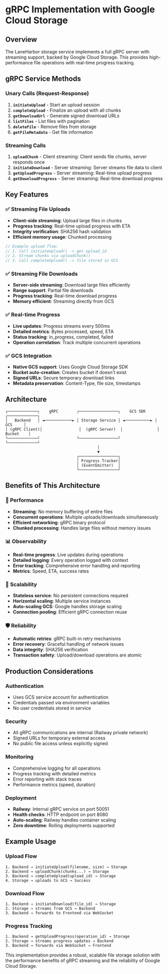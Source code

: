 # gRPC Implementation with Google Cloud Storage

## Overview

The LaneHarbor storage service implements a full gRPC server with streaming support, backed by Google Cloud Storage. This provides high-performance file operations with real-time progress tracking.

## gRPC Service Methods

### Unary Calls (Request-Response)

1. **`initiateUpload`** - Start an upload session
2. **`completeUpload`** - Finalize an upload with all chunks
3. **`getDownloadUrl`** - Generate signed download URLs
4. **`listFiles`** - List files with pagination
5. **`deleteFile`** - Remove files from storage
6. **`getFileMetadata`** - Get file information

### Streaming Calls

1. **`uploadChunk`** - Client streaming: Client sends file chunks, server responds once
2. **`initiateDownload`** - Server streaming: Server streams file data to client
3. **`getUploadProgress`** - Server streaming: Real-time upload progress
4. **`getDownloadProgress`** - Server streaming: Real-time download progress

## Key Features

### ✅ Streaming File Uploads
- **Client-side streaming**: Upload large files in chunks
- **Progress tracking**: Real-time upload progress with ETA
- **Integrity verification**: SHA256 hash validation
- **Efficient memory usage**: Chunked processing

```typescript
// Example upload flow:
// 1. Call initiateUpload() -> get upload_id
// 2. Stream chunks via uploadChunk()
// 3. Call completeUpload() -> file stored in GCS
```

### ✅ Streaming File Downloads
- **Server-side streaming**: Download large files efficiently
- **Range support**: Partial file downloads
- **Progress tracking**: Real-time download progress
- **Memory efficient**: Streaming directly from GCS

### ✅ Real-time Progress
- **Live updates**: Progress streams every 500ms
- **Detailed metrics**: Bytes processed, speed, ETA
- **Status tracking**: in_progress, completed, failed
- **Operation correlation**: Track multiple concurrent operations

### ✅ GCS Integration
- **Native GCS support**: Uses Google Cloud Storage SDK
- **Bucket auto-creation**: Creates bucket if doesn't exist
- **Signed URLs**: Secure temporary download links
- **Metadata preservation**: Content-Type, file size, timestamps

## Architecture

```
┌─────────────┐    gRPC        ┌─────────────────┐    GCS SDK    ┌─────────────┐
│   Backend   │ ◄────────────► │ Storage Service │ ◄───────────► │     GCS     │
│ (gRPC Client)│                │  (gRPC Server)  │               │   Bucket    │
└─────────────┘                └─────────────────┘               └─────────────┘
                                        │
                                        ▼
                               ┌─────────────────┐
                               │ Progress Tracker│
                               │ (EventEmitter)  │
                               └─────────────────┘
```

## Benefits of This Architecture

### 🚀 **Performance**
- **Streaming**: No memory buffering of entire files
- **Concurrent operations**: Multiple uploads/downloads simultaneously
- **Efficient networking**: gRPC binary protocol
- **Chunked processing**: Handles large files without memory issues

### 📊 **Observability**
- **Real-time progress**: Live updates during operations
- **Detailed logging**: Every operation logged with context
- **Error tracking**: Comprehensive error handling and reporting
- **Metrics**: Speed, ETA, success rates

### 🔄 **Scalability**
- **Stateless service**: No persistent connections required
- **Horizontal scaling**: Multiple service instances
- **Auto-scaling GCS**: Google handles storage scaling
- **Connection pooling**: Efficient gRPC connection reuse

### 🛡️ **Reliability**
- **Automatic retries**: gRPC built-in retry mechanisms
- **Error recovery**: Graceful handling of network issues
- **Data integrity**: SHA256 verification
- **Transaction safety**: Upload/download operations are atomic

## Production Considerations

### Authentication
- Uses GCS service account for authentication
- Credentials passed via environment variables
- No user credentials stored in service

### Security
- All gRPC communications are internal (Railway private network)
- Signed URLs for temporary external access
- No public file access unless explicitly signed

### Monitoring
- Comprehensive logging for all operations
- Progress tracking with detailed metrics
- Error reporting with stack traces
- Performance metrics (speed, duration)

### Deployment
- **Railway**: Internal gRPC service on port 50051
- **Health checks**: HTTP endpoint on port 8080
- **Auto-scaling**: Railway handles container scaling
- **Zero downtime**: Rolling deployments supported

## Example Usage

### Upload Flow
```
1. Backend → initiateUpload(filename, size) → Storage
2. Backend → uploadChunk(chunks...) → Storage  
3. Backend → completeUpload(upload_id) → Storage
4. Storage → uploads to GCS → Success
```

### Download Flow
```
1. Backend → initiateDownload(file_id) → Storage
2. Storage → streams from GCS → Backend
3. Backend → forwards to Frontend via WebSocket
```

### Progress Tracking
```
1. Backend → getUploadProgress(operation_id) → Storage
2. Storage → streams progress updates → Backend
3. Backend → forwards via WebSocket → Frontend
```

This implementation provides a robust, scalable file storage solution with the performance benefits of gRPC streaming and the reliability of Google Cloud Storage.